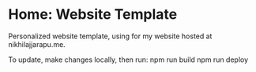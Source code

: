 # Home: Website Template

Personalized website template, using for my website hosted at nikhilajjarapu.me.

To update, make changes locally, then run: 
 npm run build
 npm run deploy

